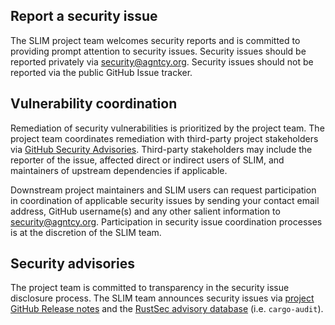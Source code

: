## Report a security issue

The SLIM project team welcomes security reports and is committed to
providing prompt attention to security issues. Security issues should be
reported privately via [security@agntcy.org](mailto:security@agntcy.org).
Security issues should not be reported via the public GitHub Issue tracker.

## Vulnerability coordination

Remediation of security vulnerabilities is prioritized by the project team. The
project team coordinates remediation with third-party project stakeholders via
[GitHub Security Advisories](https://help.github.com/en/github/managing-security-vulnerabilities/about-github-security-advisories).
Third-party stakeholders may include the reporter of the issue, affected direct or indirect
users of SLIM, and maintainers of upstream dependencies if applicable.

Downstream project maintainers and SLIM users can request participation in
coordination of applicable security issues by sending your contact email address,
GitHub username(s) and any other salient information to [security@agntcy.org](mailto:security@agntcy.org).
Participation in security issue coordination processes is at the discretion of the SLIM team.

## Security advisories

The project team is committed to transparency in the security issue disclosure
process. The SLIM team announces security issues via [project GitHub Release notes](https://github.com/agtncy/slim/releases)
and the [RustSec advisory database](https://github.com/RustSec/advisory-db) (i.e. `cargo-audit`).
